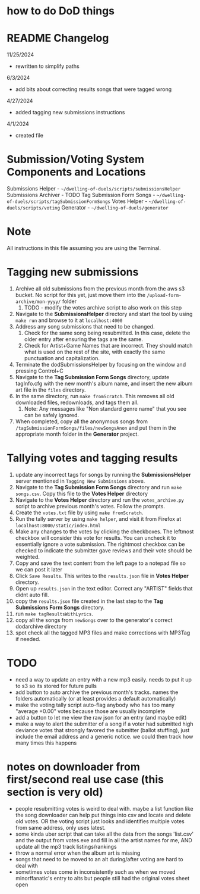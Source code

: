 # how to do DoD things

# README Changelog
11/25/2024
- rewritten to simplify paths

6/3/2024
- add bits about correcting results songs that were tagged wrong

4/27/2024
- added tagging new submissions instructions

4/1/2024
- created file

# Submission/Voting System Components and Locations

Submissions Helper - `~/dwelling-of-duels/scripts/submissionsHelper`
Submissions Archiver - TODO
Tag Submission Form Songs - `~/dwelling-of-duels/scripts/tagSubmissionFormSongs`
Votes Helper - `~/dwelling-of-duels/scripts/voting`
Generator - `~/dwelling-of-duels/generator`

# Note
All instructions in this file assuming you are using the Terminal.

# Tagging new submissions
1. Archive all old submissions from the previous month from the aws s3 bucket. No script for this yet, just move them
   into the `/upload-form-archive/mon-yyyy/` folder
    1. TODO - modify the votes archive script to also work on this step
2. Navigate to the **SubmissionsHelper** directory and start the tool by using `make run` and browse to it at `localhost:4000`
3. Address any song submissions that need to be changed.
    1. Check for the same song being resubmitted. In this case, delete the older entry after ensuring the tags are the same.
    2. Check for Artist+Game Names that are incorrect. They should match what is used on the rest of the site, with
       exactly the same punctuation and capitalization.
4. Terminate the dodSubmissionsHelper by focusing on the window and pressing Control+C
5. Navigate to the **Tag Submission Form Songs** directory, update tagInfo.cfg with the new month's album name, and insert
   the new album art file in the `files` directory.
6. In the same directory, run `make fromScratch`. This removes all old downloaded files, redownloads, and tags them all.
    1. Note: Any messages like "Non standard genre name" that you see can be safely ignored.
7. When completed, copy all the anonymous songs from `/tagSubmissionFormSongs/files/newSongsAnon` and put them in the
   appropriate month folder in the **Generator** project.


# Tallying votes and tagging results
1. update any incorrect tags for songs by running the **SubmissionsHelper** server mentioned in `Tagging New Submissions` above.
2. Navigate to the **Tag Submission Form Songs** directory and run `make songs.csv`. Copy this file to the
   **Votes Helper** directory
3. Navigate to the **Votes Helper** directory and run the `votes_archive.py` script to archive previous month's votes.
   Follow the prompts.
4. Create the `votes.txt` file by using `make fromScratch`.
5. Run the tally server by using `make helper`, and visit it from Firefox at `localhost:8000/static/index.html`
6. Make any changes to the votes by clicking the checkboxes. The leftmost checkbox will consider this vote for results. You
   can uncheck it to essentially ignore a vote submission. The rightmost checkbox can be checked to indicate the submitter
   gave reviews and their vote should be weighted.
7. Copy and save the text content from the left page to a notepad file so we can post it later
8. Click `Save Results`. This writes to the `results.json` file in **Votes Helper** directory.
9. Open up `results.json` in the text editor. Correct any "ARTIST" fields that didnt auto fill.
10. copy the `results.json` file created in the last step to the **Tag Submissions Form Songs** directory.
11. run `make tagResultsWithLyrics`.
12. copy all the songs from `newSongs` over to the generator's correct dodarchive directory
13. spot check all the tagged MP3 files and make corrections with MP3Tag if needed.





# TODO
- need a way to update an entry with a new mp3 easily. needs to put it up to s3 so its stored for future pulls
- add button to auto archive the previous month's tracks. names the folders automatically (or at least provides a default automatically)
- make the voting tally script auto-flag anybody who has too many "average +0.00" votes because those are usually incomplete
- add a button to let me view the raw json for an entry (and maybe edit)
- make a way to alert the submitter of a song if a voter had submitted high deviance votes that strongly favored the submitter (ballot stuffing), just include the email address and a generic notice. we could then track how many times this happens


# notes on downloader from first/second real use case (this section is very old)
- people resubmitting votes is weird to deal with. maybe a list function like the song downloader can help put things into csv and locate and delete old votes. OR the voting script just looks and identifies multiple votes from same address, only uses latest.
- some kinda uber script that can take all the data from the songs 'list.csv' and the output from votes.exe and fill in all the artist names for me, AND update all the mp3 track listings/rankings
- throw a normal error when the album art is missing
- songs that need to be moved to an alt during/after voting are hard to deal with
- sometimes votes come in inconsistently such as when we moved minorffanatic's entry to alts but people still had the original votes sheet open
